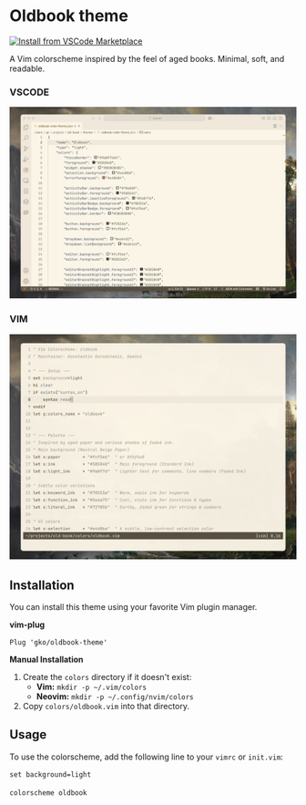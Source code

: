 # Oldbook theme

[![Install from VSCode Marketplace](https://img.shields.io/badge/Install%20from-VSCode%20Marketplace-9a8f7d?logo=visualstudiocode&style=for-the-badge&logoColor=white)](https://marketplace.visualstudio.com/items?itemName=konstantin.oldbook-theme)

A Vim colorscheme inspired by the feel of aged books. Minimal, soft, and readable.

### VSCODE

![vscode](/screenshot-vscode.png)

### VIM
![vim](/screenshot.png)

## Installation

You can install this theme using your favorite Vim plugin manager.

**vim-plug**

```vim
Plug 'gko/oldbook-theme'
```

**Manual Installation**

1.  Create the `colors` directory if it doesn't exist:
      * **Vim:** `mkdir -p ~/.vim/colors`
      * **Neovim:** `mkdir -p ~/.config/nvim/colors`
2.  Copy `colors/oldbook.vim` into that directory.

## Usage

To use the colorscheme, add the following line to your `vimrc` or `init.vim`:

```vim
set background=light

colorscheme oldbook
```
